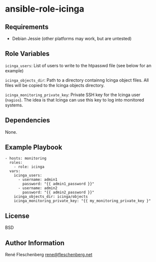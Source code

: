 ansible-role-icinga
===================

Requirements
------------

* Debian Jessie (other platforms may work, but are untested)

Role Variables
--------------

`icinga_users`:
List of users to write to the htpasswd file (see below for an example)

`icinga_objects_dir`:
Path to a directory containng Icinga object files. All files will be copied to
the Icinga objects directory.

`icinga_monitoring_private_key`:
Private SSH key for the Icinga user (`nagios`). The idea is that Icinga can use
this key to log into monitored systems.


Dependencies
------------

None.

Example Playbook
----------------

    - hosts: monitoring
      roles:
        - role: icinga
      vars:
        icinga_users:
          - username: admin1
            password: "{{ admin1_password }}"
          - username: admin2
            password: "{{ admin2_password }}"
        icinga_objects_dir: icinga/objects
        icinga_monitoring_private_key: "{{ my_monitoring_private_key }"

License
-------

BSD

Author Information
------------------

René Fleschenberg <rene@fleschenberg.net>
